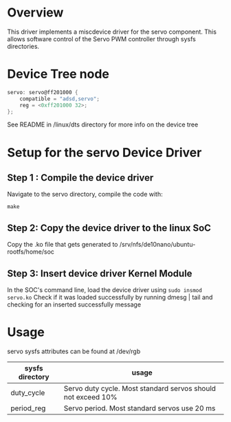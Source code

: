 
# Overview

This driver implements a miscdevice driver for the servo component. This allows software control of the Servo PWM controller through sysfs directories.

# Device Tree node

```c
servo: servo@ff201000 {
    compatible = "adsd,servo";
    reg = <0xff201000 32>;
};
```

See README in \/linux\/dts directory for more info on the device tree

# Setup for the servo Device Driver

## Step 1 : Compile the device driver

Navigate to the servo directory, compile the code with: 

```make```

## Step 2: Copy the device driver to the linux SoC

Copy the .ko file that gets generated to /srv/nfs/de10nano/ubuntu-rootfs/home/soc

## Step 3: Insert device driver Kernel Module

In the SOC's command line, load the device driver using
```sudo insmod servo.ko``` 
Check if it was loaded successfully by running dmesg | tail and checking for an inserted successfully message

# Usage
servo sysfs attributes can be found at /dev/rgb

|sysfs directory| usage|
|---------------|------|
|duty_cycle| Servo duty cycle. Most standard servos should not exceed 10%|
|period_reg| Servo period. Most standard servos use 20 ms|

